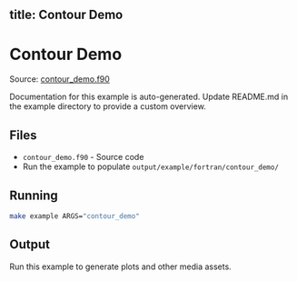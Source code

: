 title: Contour Demo
---

# Contour Demo

Source: [contour_demo.f90](https://github.com/lazy-fortran/fortplot/blob/main/example/fortran/contour_demo/contour_demo.f90)

Documentation for this example is auto-generated.
Update README.md in the example directory to provide a custom overview.

## Files

- `contour_demo.f90` - Source code
- Run the example to populate `output/example/fortran/contour_demo/`

## Running

```bash
make example ARGS="contour_demo"
```

## Output

Run this example to generate plots and other media assets.

